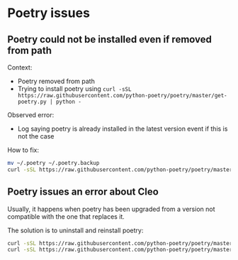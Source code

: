 # Poetry issues

## Poetry could not be installed even if removed from path

Context:
- Poetry removed from path
- Trying to install poetry using `curl -sSL https://raw.githubusercontent.com/python-poetry/poetry/master/get-poetry.py | python -`

Observed error:
- Log saying poetry is already installed in the latest version event if this is not the case

How to fix:

```bash
mv ~/.poetry ~/.poetry.backup
curl -sSL https://raw.githubusercontent.com/python-poetry/poetry/master/get-poetry.py | python -
```

## Poetry issues an error about Cleo

Usually, it happens when poetry has been upgraded from a version not compatible with the one that replaces it.

The solution is to uninstall and reinstall poetry:

```bash
curl -sSL https://raw.githubusercontent.com/python-poetry/poetry/master/get-poetry.py | python - --uninstall
curl -sSL https://raw.githubusercontent.com/python-poetry/poetry/master/get-poetry.py | python -
```
